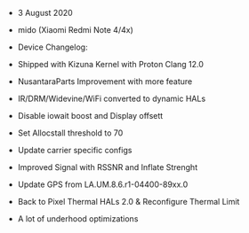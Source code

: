 - 3 August 2020
- mido (Xiaomi Redmi Note 4/4x)

- Device Changelog:

- Shipped with Kizuna Kernel with Proton Clang 12.0
- NusantaraParts Improvement with more feature
- IR/DRM/Widevine/WiFi converted to dynamic HALs
- Disable iowait boost and Display offsett 
- Set Allocstall threshold to 70 
- Update carrier specific configs
- Improved Signal with RSSNR and Inflate Strenght
- Update GPS from LA.UM.8.6.r1-04400-89xx.0
- Back to Pixel Thermal HALs 2.0 & Reconfigure Thermal Limit
- A lot of underhood optimizations 
